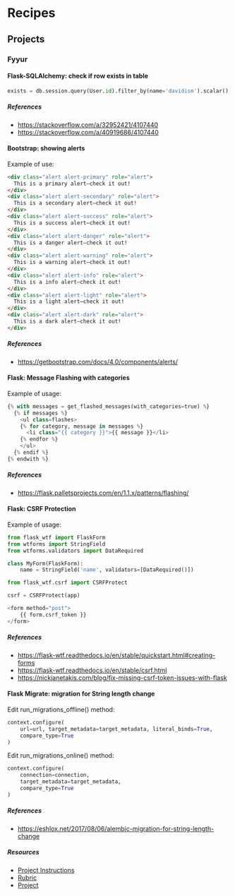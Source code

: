 # Recipes

## Projects

### Fyyur

#### Flask-SQLAlchemy: check if row exists in table

```python
exists = db.session.query(User.id).filter_by(name='davidism').scalar() is not None
```

##### References
* https://stackoverflow.com/a/32952421/4107440
* https://stackoverflow.com/a/40919686/4107440


#### Bootstrap: showing alerts

Example of use:

```html
<div class="alert alert-primary" role="alert">
  This is a primary alert—check it out!
</div>
<div class="alert alert-secondary" role="alert">
  This is a secondary alert—check it out!
</div>
<div class="alert alert-success" role="alert">
  This is a success alert—check it out!
</div>
<div class="alert alert-danger" role="alert">
  This is a danger alert—check it out!
</div>
<div class="alert alert-warning" role="alert">
  This is a warning alert—check it out!
</div>
<div class="alert alert-info" role="alert">
  This is a info alert—check it out!
</div>
<div class="alert alert-light" role="alert">
  This is a light alert—check it out!
</div>
<div class="alert alert-dark" role="alert">
  This is a dark alert—check it out!
</div>
```

##### References
* https://getbootstrap.com/docs/4.0/components/alerts/

#### Flask: Message Flashing with categories

Example of usage:

```python
{% with messages = get_flashed_messages(with_categories=true) %}
  {% if messages %}
    <ul class=flashes>
    {% for category, message in messages %}
      <li class="{{ category }}">{{ message }}</li>
    {% endfor %}
    </ul>
  {% endif %}
{% endwith %}
```

##### References
* https://flask.palletsprojects.com/en/1.1.x/patterns/flashing/

#### Flask: CSRF Protection

Example of usage:

```python
from flask_wtf import FlaskForm
from wtforms import StringField
from wtforms.validators import DataRequired

class MyForm(FlaskForm):
    name = StringField('name', validators=[DataRequired()])
```

```python
from flask_wtf.csrf import CSRFProtect

csrf = CSRFProtect(app)
```

```python
<form method="post">
    {{ form.csrf_token }}
</form>
```

##### References
* https://flask-wtf.readthedocs.io/en/stable/quickstart.html#creating-forms
* https://flask-wtf.readthedocs.io/en/stable/csrf.html
* https://nickjanetakis.com/blog/fix-missing-csrf-token-issues-with-flask

#### Flask Migrate: migration for String length change

Edit run_migrations_offline() method:

```python
context.configure(
    url=url, target_metadata=target_metadata, literal_binds=True,
    compare_type=True
)
```

Edit run_migrations_online() method:

```python
context.configure(
    connection=connection,
    target_metadata=target_metadata,
    compare_type=True
)
```
##### References
* https://eshlox.net/2017/08/06/alembic-migration-for-string-length-change

##### Resources
* [Project Instructions](https://classroom.udacity.com/nanodegrees/nd0044/parts/216c669c-5e62-43a1-bcb9-8a8e5eca972a/modules/43f34772-8032-4851-938b-d952bbfc7f1c/lessons/af04d96a-6182-43a0-af07-157d1bd389d0/concepts/7107ad1d-63ca-4cb8-a9ae-bb3ffc1847b8)
* [Rubric](https://review.udacity.com/#!/rubrics/2653/view)
* [Project](https://classroom.udacity.com/nanodegrees/nd0044/parts/216c669c-5e62-43a1-bcb9-8a8e5eca972a/modules/43f34772-8032-4851-938b-d952bbfc7f1c/lessons/af04d96a-6182-43a0-af07-157d1bd389d0/project)

